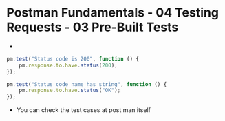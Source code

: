 # Postman Fundamentals - 04 Testing Requests - 03 Pre-Built Tests

- 

```javascript
pm.test("Status code is 200", function () {
    pm.response.to.have.status(200);
});

pm.test("Status code name has string", function () {
    pm.response.to.have.status("OK");
});

```

- You can check the test cases at post man itself